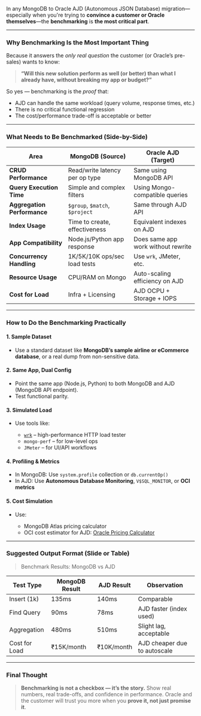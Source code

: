 

In any MongoDB to Oracle AJD (Autonomous JSON Database) migration—especially when you're trying to **convince a customer or Oracle themselves**—the **benchmarking** is **the most critical part**.

---

###  **Why Benchmarking Is the Most Important Thing**

Because it answers the *only real question* the customer (or Oracle’s pre-sales) wants to know:

> **“Will this new solution perform as well (or better) than what I already have, without breaking my app or budget?”**

So yes — benchmarking is the *proof* that:

* AJD can handle the same workload (query volume, response times, etc.)
* There is no critical functional regression
* The cost/performance trade-off is acceptable or better

---

###  What Needs to Be Benchmarked (Side-by-Side)

| Area                        | MongoDB (Source)               | Oracle AJD (Target)                |
| --------------------------- | ------------------------------ | ---------------------------------- |
| **CRUD Performance**        | Read/write latency per op type | Same using MongoDB API             |
| **Query Execution Time**    | Simple and complex filters     | Using Mongo-compatible queries     |
| **Aggregation Performance** | `$group`, `$match`, `$project` | Same through AJD API               |
| **Index Usage**             | Time to create, effectiveness  | Equivalent indexes on AJD          |
| **App Compatibility**       | Node.js/Python app response    | Does same app work without rewrite |
| **Concurrency Handling**    | 1K/5K/10K ops/sec load tests   | Use `wrk`, JMeter, etc.            |
| **Resource Usage**          | CPU/RAM on Mongo               | Auto-scaling efficiency on AJD     |
| **Cost for Load**           | Infra + Licensing              | AJD OCPU + Storage + IOPS          |

---

### How to Do the Benchmarking Practically

#### 1. **Sample Dataset**

* Use a standard dataset like **MongoDB’s sample airline or eCommerce database**, or a real dump from non-sensitive data.

#### 2. **Same App, Dual Config**

* Point the same app (Node.js, Python) to both MongoDB and AJD (MongoDB API endpoint).
* Test functional parity.

#### 3. **Simulated Load**

* Use tools like:

  * [`wrk`](https://github.com/wg/wrk) – high-performance HTTP load tester
  * `mongo-perf` – for low-level ops
  * `JMeter` – for UI/API workflows

#### 4. **Profiling & Metrics**

* In MongoDB: Use `system.profile` collection or `db.currentOp()`
* In AJD: Use **Autonomous Database Monitoring**, `V$SQL_MONITOR`, or **OCI metrics**

#### 5. **Cost Simulation**

* Use:

  * MongoDB Atlas pricing calculator
  * OCI cost estimator for AJD: [Oracle Pricing Calculator](https://www.oracle.com/cloud/costestimator.html)

---

### Suggested Output Format (Slide or Table)

> Benchmark Results: MongoDB vs AJD

| Test Type     | MongoDB Result | AJD Result | Observation                  |
| ------------- | -------------- | ---------- | ---------------------------- |
| Insert (1k)   | 135ms          | 140ms      | Comparable                   |
| Find Query    | 90ms           | 78ms       | AJD faster (index used)      |
| Aggregation   | 480ms          | 510ms      | Slight lag, acceptable       |
| Cost for Load | ₹15K/month     | ₹10K/month | AJD cheaper due to autoscale |

---

### Final Thought

> **Benchmarking is not a checkbox — it’s the story.**
> Show real numbers, real trade-offs, and confidence in performance. Oracle and the customer will trust you more when you **prove it, not just promise it**.


